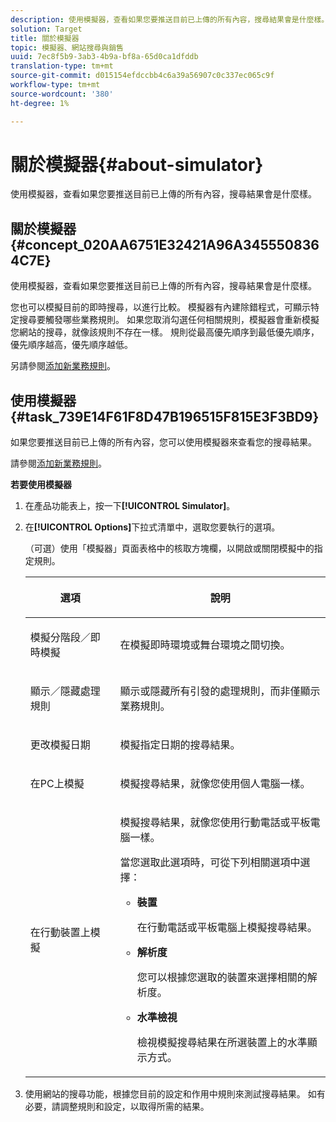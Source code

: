```yaml
---
description: 使用模擬器，查看如果您要推送目前已上傳的所有內容，搜尋結果會是什麼樣。
solution: Target
title: 關於模擬器
topic: 模擬器、網站搜尋與銷售
uuid: 7ec8f5b9-3ab3-4b9a-bf8a-65d0ca1dfddb
translation-type: tm+mt
source-git-commit: d015154efdccbb4c6a39a56907c0c337ec065c9f
workflow-type: tm+mt
source-wordcount: '380'
ht-degree: 1%

---
```



# 關於模擬器{#about-simulator}

使用模擬器，查看如果您要推送目前已上傳的所有內容，搜尋結果會是什麼樣。

## 關於模擬器{#concept_020AA6751E32421A96A3455508364C7E}

使用模擬器，查看如果您要推送目前已上傳的所有內容，搜尋結果會是什麼樣。

您也可以模擬目前的即時搜尋，以進行比較。 模擬器有內建除錯程式，可顯示特定搜尋要觸發哪些業務規則。 如果您取消勾選任何相關規則，模擬器會重新模擬您網站的搜尋，就像該規則不存在一樣。 規則從最高優先順序到最低優先順序，優先順序越高，優先順序越低。

另請參閱[添加新業務規則](c-about-rules-menu/c-about-business-rules.md#task_BD3B31ED48BB4B1B8F1DCD3BFA2528E7)。

## 使用模擬器{#task_739E14F61F8D47B196515F815E3F3BD9}

如果您要推送目前已上傳的所有內容，您可以使用模擬器來查看您的搜尋結果。

請參閱[添加新業務規則](c-about-rules-menu/c-about-business-rules.md#task_BD3B31ED48BB4B1B8F1DCD3BFA2528E7)。

**若要使用模擬器**

1. 在產品功能表上，按一下&#x200B;**[!UICONTROL Simulator]**。
1. 在&#x200B;**[!UICONTROL Options]**&#x200B;下拉式清單中，選取您要執行的選項。

   <!-- 
   
   r_simulator_page_options.xml
   
   -->

   （可選）使用「模擬器」頁面表格中的核取方塊欄，以開啟或關閉模擬中的指定規則。

   <table> 
    <thead> 
      <tr> 
      <th colname="col1" class="entry"> <p>選項 </p> </th> 
      <th colname="col2" class="entry"> <p>說明 </p> </th> 
      </tr> 
    </thead>
    <tbody> 
      <tr> 
      <td colname="col1"> <p><span class="uicontrol">模擬分階段／即時模擬</span> </p> </td> 
      <td colname="col2"> <p>在模擬即時環境或舞台環境之間切換。 </p> </td> 
      </tr> 
      <tr> 
      <td colname="col1"> <p><span class="uicontrol">顯示／隱藏處理規則</span> </p> </td> 
      <td colname="col2"> <p>顯示或隱藏所有引發的處理規則，而非僅顯示業務規則。 </p> </td> 
      </tr> 
      <tr> 
      <td colname="col1"> <p><span class="uicontrol">更改模擬日期</span> </p> </td> 
      <td colname="col2"> <p>模擬指定日期的搜尋結果。 </p> </td> 
      </tr> 
      <tr> 
      <td colname="col1"> <p><span class="uicontrol">在PC上模擬</span> </p> </td> 
      <td colname="col2"> <p>模擬搜尋結果，就像您使用個人電腦一樣。 </p> </td> 
      </tr> 
      <tr> 
      <td colname="col1"> <p><span class="uicontrol">在行動裝置上模擬</span> </p> </td> 
      <td colname="col2"> <p>模擬搜尋結果，就像您使用行動電話或平板電腦一樣。 </p> <p>當您選取此選項時，可從下列相關選項中選擇： </p> 
        <ul id="ul_2A9901418212486A8EE67A78CB99CBE4"> 
        <li id="li_B210E954DF0D44C397718112C72C2103"> <b><span class="uicontrol">裝置</span></b> <p>在行動電話或平板電腦上模擬搜尋結果。 </p> </li> 
        <li id="li_90B64EAA0B57446A90CE22172E703594"> <b><span class="uicontrol">解析度</span></b> <p>您可以根據您選取的裝置來選擇相關的解析度。 </p> </li> 
        <li id="li_042AF9FA3FA846EDB48F7296DB361515"> <b><span class="uicontrol">水準檢視</span></b> <p>檢視模擬搜尋結果在所選裝置上的水準顯示方式。 </p> </li> 
        </ul> </td> 
      </tr> 
    </tbody> 
    </table>

1. 使用網站的搜尋功能，根據您目前的設定和作用中規則來測試搜尋結果。 如有必要，請調整規則和設定，以取得所需的結果。

